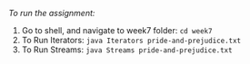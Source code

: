 
*To run the assignment:*

1. Go to shell, and navigate to week7 folder: `cd week7`
2. To Run Iterators: `java Iterators pride-and-prejudice.txt`
3. To Run Streams: `java Streams pride-and-prejudice.txt`